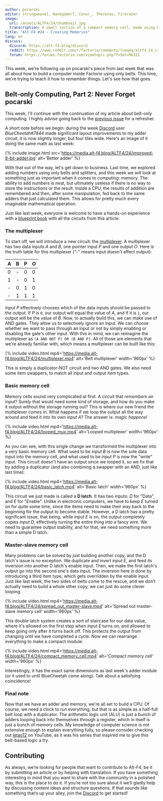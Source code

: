```yaml
---
author: pocarski
editor: stringweasel, Nanogamer7, Conor_, Therenas, Firerazer
image: 
  url: /assets/ALTF4/24/thumbnail.jpg
  transcription: A small section of a compact memory cell, made using belts
title: "Alt-F4 #24 - Creating Memories"
lang: en
discuss:
  discord: https://alt-f4.blog/discord
  reddit: https://www.reddit.com/r/factorio/comments/lneq4q/altf4_24_creating_memories/
  forum: https://forums.factorio.com/viewtopic.php?f=5&t=96311
---
```


This week, we're following up on pocarski's piece from last week that was all about how to build a computer inside Factorio using only belts. This time, we're trying to teach it how to remember things. Let's see how that goes.

## Belt-only Computing, Part 2: Never Forget <author>pocarski</author>

This week, I'll continue with the continuation of my article about belt-only computing. I highly advise going back to the [previous issue](https://alt-f4.blog/ALTF4-23/#belt-only-computing-part-1-not-so-quick-maths-pocarski) for a refresher.

A short note before we begin: during the week [Discord](https://alt-f4.blog/discord) user *BlueCheetah#7844* made significant layout improvements to my adder circuit, it is now slightly longer, but four tiles wide. Here's an image of it doing the same math as last week:

{% include image.html src='https://media.alt-f4.blog/ALTF4/24/improved-8-bit-adder.jpg' alt='Better adder' %}

With that out of the way, let's get down to business. Last time, we explored adding numbers using only belts and splitters, and this week we will look at something just as important when it comes to computing: memory. The ability to add numbers is neat, but ultimately useless if there is no way to store the instructions or the result. Inside a CPU, the results of addition are remembered and then, after some manipulation, fed back to the same adders that just calculated them. This allows for pretty much every imaginable mathematical operation.

Just like last week, everyone is welcome to have a hands-on experience with a [blueprint book](https://media.alt-f4.blog/ALTF4/24/belt-computer-blueprint-book-2.txt) with all the circuits from this article.

### The multiplexer

To start off, we will introduce a new circuit: the [multiplexer](https://en.wikipedia.org/wiki/Multiplexer). A multiplexer has two data inputs *A* and *B*, one pointer input *P* and one output *O*. Here is the truth table for this multiplexer ("-" means input doesn't affect output):

| A    | B    | P    | O    |
| ---- | ---- | ---- | ---- |
| 0    | -    | 0    | 0    |
| 1    | -    | 0    | 1    |
| -    | 0    | 1    | 0    |
| -    | 1    | 1    | 1    |

*Input P* effectively chooses which of the data inputs should be passed to the output. If *P* is `0`, our output will equal the value of *A*, and if it is `1`, our output will be the value of *B*. Now, to actually build this, we can make use of AND gates. They allow us to selectively ignore an input. We can choose whether we want to pass through an input or not by simply enabling or disabling the gate's other input. With this in mind, we can reimagine the multiplexer as `(A AND NOT P) OR (B AND P)`. All of those are elements that we're already familiar with, which means a multiplexer can be built like this:

{% include video.html mp4='https://media.alt-f4.blog/ALTF4/24/multiplexer.mp4' alt='Belt multiplexer' width='960px' %}

This is simply a duplicator-NOT circuit and two AND gates. We also need some item swappers, to match all input and output item types.

### Basic memory cell

Memory cells sound very complicated at first. A circuit that *remembers* an input? Surely that would need some kind of storage, and how do you make it output without the storage running out? This is where our new friend the multiplexer comes in. What happens if we loop the output all the way around and feed it into its own *input A*? The answer is: *magic happens!*

{% include video.html mp4='https://media.alt-f4.blog/ALTF4/24/looped_mux.mp4' alt='Looped multiplexer' width='960px' %}

As you can see, with this single change we transformed the multiplexer into a very basic memory cell. What used to be *input B* is now the sole data input into the memory cell, and what used to be *input P* is now the "write" input. This circuit doesn't have an output since we looped it, so we fix that by adding a duplicator (and also combining a swapper with an AND, just like last time):

{% include video.html mp4='https://media.alt-f4.blog/ALTF4/24/basic_latch.mp4' alt='Basic latch' width='960px' %}

This circuit we just made is called a **D latch**. It has two inputs: *D* for "Data", and *E* for "Enable". Unlike in electronic computers, we have to keep *E* turned on for quite some time, since the items need to make their way back to the beginning for the output to become stable. However, a D latch has a pretty significant issue, that being, while *input E* is on, the output completely copies *input D*, effectively turning the entire thing into a fancy wire. We need to guarantee output stability, and for that, we need something more than a simple D latch.

### Master-slave memory cell

Many problems can be solved by just building another copy, and the D latch's issue is no exception. We duplicate and invert *input E*, and feed its inversion into another D latch's enable input. Then, we make the first latch's output go into the second one's data input. The inversion here is done by introducing a third item type, which gets overridden by the enable input. Just like last week, the two sides of belts come to the rescue, and we don't actually need to build a whole other copy, we can just do some clever looping:

{% include video.html mp4='https://media.alt-f4.blog/ALTF4/24/spread_out_master-slave.mp4' alt='Spread out master-slave memory cell' width='960px' %}

This double latch system creates a sort of staircase for our data value, where it's allowed on the first step when *input E* turns on, and allowed to keep going only after it turns back off. This protects the output from changing until we have completed a cycle. Now we can rearrange everything to make a compact module:

{% include video.html mp4='https://media.alt-f4.blog/ALTF4/24/compact_memory_cell.mp4' alt='Compact memory cell' width='960px' %}

Interestingly, it has the exact same dimensions as last week's adder module (or it used to until BlueCheetah came along). Talk about a satisfying coincidence!

### Final note

Now that we have an adder and memory, we're all set to build a CPU. Of course, we need a clock to run everything, but that is as simple as a half-full belt loop with a duplicator. The arithmetic logic unit (ALU) is just a bunch of adders looping back into themselves through a register, which in itself is just a bunch of memory cells. My knowledge of computer science is not extensive enough to explain everything fully, so please consider checking out [letao12](https://www.youtube.com/channel/UC6BeS4toXnPJe-Kds9E_FEQ) on YouTube, as it was his series that inspired me to give this belt-based logic a try.

## Contributing

As always, we’re looking for people that want to contribute to Alt-F4, be it by submitting an article or by helping with translation. If you have something interesting in mind that you want to share with the community in a polished way, this is the place to do it. If you’re not too sure about it we’ll gladly help by discussing content ideas and structure questions. If that sounds like something that’s up your alley, join the [Discord](https://alt-f4.blog/discord) to get started!
